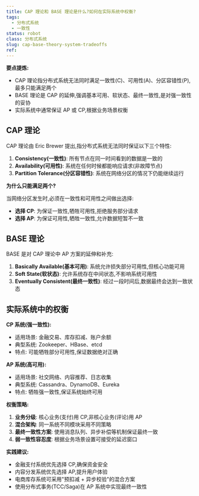 ```yaml
---
title: CAP 理论和 BASE 理论是什么?如何在实际系统中权衡?
tags:
  - 分布式系统
  - 一致性
status: robot
class: 分布式系统
slug: cap-base-theory-system-tradeoffs
ref:
---
```


**要点提炼:**
- CAP 理论指分布式系统无法同时满足一致性(C)、可用性(A)、分区容错性(P),最多只能满足两个
- BASE 理论是 CAP 的延伸,强调基本可用、软状态、最终一致性,是对强一致性的妥协
- 实际系统中通常保证 AP 或 CP,根据业务场景权衡

## CAP 理论

CAP 理论由 Eric Brewer 提出,指分布式系统无法同时保证以下三个特性:

1. **Consistency(一致性)**: 所有节点在同一时间看到的数据是一致的
2. **Availability(可用性)**: 系统在任何时候都能响应请求(非故障节点)
3. **Partition Tolerance(分区容错性)**: 系统在网络分区的情况下仍能继续运行

**为什么只能满足两个?**

当网络分区发生时,必须在一致性和可用性之间做出选择:
- **选择 CP**: 为保证一致性,牺牲可用性,拒绝服务部分请求
- **选择 AP**: 为保证可用性,牺牲一致性,允许数据短暂不一致

## BASE 理论

BASE 是对 CAP 理论中 AP 方案的延伸和补充:

1. **Basically Available(基本可用)**: 系统允许损失部分可用性,但核心功能可用
2. **Soft State(软状态)**: 允许系统存在中间状态,不影响系统可用性
3. **Eventually Consistent(最终一致性)**: 经过一段时间后,数据最终会达到一致状态

## 实际系统中的权衡

**CP 系统(强一致性):**
- 适用场景: 金融交易、库存扣减、账户余额
- 典型系统: Zookeeper、HBase、etcd
- 特点: 可能牺牲部分可用性,保证数据绝对正确

**AP 系统(高可用):**
- 适用场景: 社交网络、内容推荐、日志收集
- 典型系统: Cassandra、DynamoDB、Eureka
- 特点: 牺牲强一致性,保证系统始终可用

**权衡策略:**
1. **业务分级**: 核心业务(支付)用 CP,非核心业务(评论)用 AP
2. **混合架构**: 同一系统不同模块采用不同策略
3. **最终一致性方案**: 使用消息队列、异步补偿等机制保证最终一致
4. **弱一致性容忍度**: 根据业务场景设置可接受的延迟窗口

**实践建议:**
- 金融支付系统优先选择 CP,确保资金安全
- 内容分发系统优先选择 AP,提升用户体验
- 电商库存系统可采用"预扣减 + 异步校验"的混合方案
- 使用分布式事务(TCC/Saga)在 AP 系统中实现最终一致性
